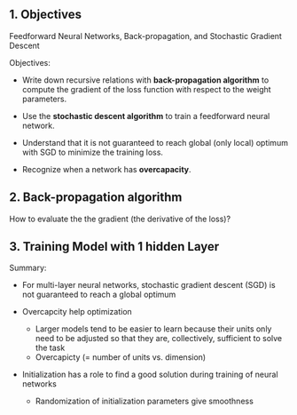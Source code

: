 ## 1. Objectives

Feedforward Neural Networks, Back-propagation, and Stochastic Gradient Descent

Objectives:

- Write down recursive relations with **back-propagation algorithm** to compute the gradient of the loss function with respect to the weight parameters.
    
- Use the **stochastic descent algorithm** to train a feedforward neural network.
    
- Understand that it is not guaranteed to reach global (only local) optimum with SGD to minimize the training loss.
    
- Recognize when a network has **overcapacity**.
    

## 2. Back-propagation algorithm

How to evaluate the the gradient (the derivative of the loss)?

## 3. Training Model with 1 hidden Layer

Summary:

- For multi-layer neural networks, stochastic gradient descent (SGD) is not guaranteed to reach a global optimum
    
- Overcapcity help optimization
    
    - Larger models tend to be easier to learn because their units only need to be adjusted so that they are, collectively, sufficient to solve the task
    - Overcapicty (= number of units vs. dimension)
- Initialization has a role to find a good solution during training of neural networks
    
    - Randomization of initialization parameters give smoothness